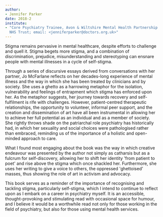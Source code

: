 ```yaml
---
author:
- Jennifer Parker
date: 2018-2
institute:
- "Core Psychiatry Trainee, Avon & Wiltshire Mental Health Partnership
  NHS Trust; email: <jenniferparker@doctors.org.uk>"
---
```


Stigma remains pervasive in mental healthcare, despite efforts to
challenge and quell it. Stigma begets more stigma, and a combination of
discrimination, prejudice, misunderstanding and stereotyping can ensnare
people with mental illnesses in a cycle of self-stigma.

Through a series of discursive essays derived from conversations with
her partner, Jo McFarlane reflects on her decades-long experience of
mental illness and the way in which she has been treated by clinicians
and by society. She uses a ghetto as a harrowing metaphor for the
isolation, vulnerability and feelings of entrapment which stigma has
enforced upon her. As the metaphor suggests, her journey towards
recovery and self-fulfilment is rife with challenges. However,
patient-centred therapeutic relationships, the opportunity to volunteer,
informal peer support, and the creation and dissemination of art have
all been instrumental in allowing her to achieve her full potential as
an individual and as a member of society. She rightly throws shade on
the patriarchal role psychiatry has historically had, in which her
sexuality and social choices were pathologised rather than embraced,
reminding us of the importance of a holistic and open-minded approach to
care.

What I found most engaging about the book was the way in which creative
endeavour was presented by the author not simply as catharsis but as a
fulcrum for self-discovery, allowing her to shift her identity 'from
patient to poet' and rise above the stigma which once shackled her.
Furthermore, she uses her writing to give a voice to others, the
oppressed 'ghettoised' masses, thus showing the role of art in activism
and advocacy.

This book serves as a reminder of the importance of recognising and
tackling stigma, particularly self-stigma, which I intend to continue to
reflect upon as I embark on a career in psychiatry myself. It is an
accessible, thought-provoking and stimulating read with occasional space
for humour, and I believe it would be a worthwhile read not only for
those working in the field of psychiatry, but also for those using
mental health services.
